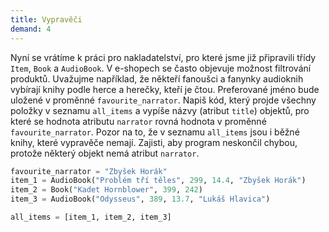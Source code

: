 ```yaml
---
title: Vypravěči
demand: 4
---
```


Nyní se vrátíme k práci pro nakladatelství, pro které jsme již připravili třídy `Item`, `Book` a `AudioBook`. V e-shopech se často objevuje možnost filtrování produktů. Uvažujme například, že někteří fanoušci a fanynky audioknih vybírají knihy podle herce a herečky, kteří je čtou. Preferované jméno bude uložené v proměnné `favourite_narrator`. Napiš kód, který projde všechny položky v seznamu `all_items` a vypíše názvy (atribut `title`) objektů, pro které se hodnota atributu `narrator` rovná hodnota v proměnné `favourite_narrator`. Pozor na to, že v seznamu `all_items` jsou i běžné knihy, které vypravěče nemají. Zajisti, aby program neskončil chybou, protože některý objekt nemá atribut `narrator`.

```py
favourite_narrator = "Zbyšek Horák"
item_1 = AudioBook("Problém tří těles", 299, 14.4, "Zbyšek Horák")
item_2 = Book("Kadet Hornblower", 399, 242)
item_3 = AudioBook("Odysseus", 389, 13.7, "Lukáš Hlavica")

all_items = [item_1, item_2, item_3]
```